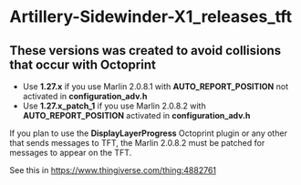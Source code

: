# Artillery-Sidewinder-X1_releases_tft
## These versions was created to avoid collisions that occur with Octoprint
- Use **1.27.x** if you use Marlin 2.0.8.1 with **AUTO_REPORT_POSITION** not activated in **configuration_adv.h**
- Use **1.27.x_patch_1** if you use Marlin 2.0.8.2 with **AUTO_REPORT_POSITION** activated in **configuration_adv.h**

If you plan to use the **DisplayLayerProgress** Octoprint plugin or any other that sends messages to TFT, the Marlin 2.0.8.2 must be patched for messages to appear on the TFT.

See this in https://www.thingiverse.com/thing:4882761
